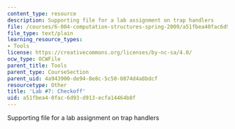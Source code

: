 ```yaml
---
content_type: resource
description: Supporting file for a lab assignment on trap handlers
file: /courses/6-004-computation-structures-spring-2009/a51fbea40fac6d93d913ecfa14464b8f_lab7checkoff.uasm
file_type: text/plain
learning_resource_types:
- Tools
license: https://creativecommons.org/licenses/by-nc-sa/4.0/
ocw_type: OCWFile
parent_title: Tools
parent_type: CourseSection
parent_uid: 4a943900-de94-8e8c-5c50-0874d4a8bdcf
resourcetype: Other
title: 'Lab #7: Checkoff'
uid: a51fbea4-0fac-6d93-d913-ecfa14464b8f
---
```

Supporting file for a lab assignment on trap handlers
